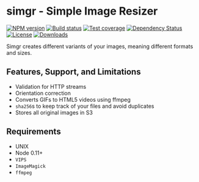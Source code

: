 
# simgr - Simple Image Resizer

[![NPM version][npm-image]][npm-url]
[![Build status][travis-image]][travis-url]
[![Test coverage][coveralls-image]][coveralls-url]
[![Dependency Status][david-image]][david-url]
[![License][license-image]][license-url]
[![Downloads][downloads-image]][downloads-url]

Simgr creates different variants of your images, meaning different formats and sizes.

## Features, Support, and Limitations

- Validation for HTTP streams
- Orientation correction
- Converts GIFs to HTML5 videos using ffmpeg
- `sha256`s to keep track of your files and avoid duplicates
- Stores all original images in S3

## Requirements

- UNIX
- Node 0.11+
- `VIPS`
- `ImageMagick`
- `ffmpeg`

[npm-image]: https://img.shields.io/npm/v/simgr.svg?style=flat-square
[npm-url]: https://npmjs.org/package/simgr
[github-tag]: http://img.shields.io/github/tag/mgmtio/simgr.svg?style=flat-square
[github-url]: https://github.com/mgmtio/simgr/tags
[travis-image]: https://img.shields.io/travis/mgmtio/simgr.svg?style=flat-square
[travis-url]: https://travis-ci.org/mgmtio/simgr
[coveralls-image]: https://img.shields.io/coveralls/mgmtio/simgr.svg?style=flat-square
[coveralls-url]: https://coveralls.io/r/mgmtio/simgr?branch=master
[david-image]: http://img.shields.io/david/mgmtio/simgr.svg?style=flat-square
[david-url]: https://david-dm.org/mgmtio/simgr
[license-image]: http://img.shields.io/npm/l/simgr.svg?style=flat-square
[license-url]: LICENSE
[downloads-image]: http://img.shields.io/npm/dm/simgr.svg?style=flat-square
[downloads-url]: https://npmjs.org/package/simgr
